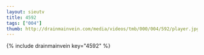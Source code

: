 ```yaml
--- 
layout: sieutv
title: 4592
tags: ["004"]
thumb: http://drainmainvein.com/media/videos/tmb/000/004/592/player.jpg
---
```

{% include drainmainvein key="4592" %} 
